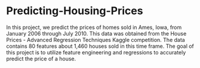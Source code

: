 # Predicting-Housing-Prices

In this project, we predict the prices of homes sold in Ames, Iowa, from January 2006 through July 2010. This data was obtained from the House Prices - Advanced Regression Techniques Kaggle competition. The data contains 80 features about 1,460 houses sold in this time frame. The goal of this project is to utilize feature engineering and regressions to accurately predict the price of a house.
